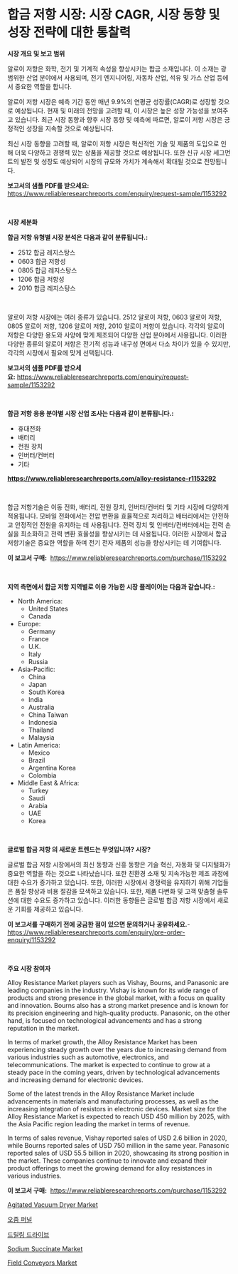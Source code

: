 <p><h1>합금 저항 시장: 시장 CAGR, 시장 동향 및 성장 전략에 대한 통찰력</h1></p><p><strong>시장 개요 및 보고 범위</strong></p>
<p><p>알로이 저항은 화학, 전기 및 기계적 속성을 향상시키는 합금 소재입니다. 이 소재는 광범위한 산업 분야에서 사용되며, 전기 엔지니어링, 자동차 산업, 석유 및 가스 산업 등에서 중요한 역할을 합니다.</p><p>알로이 저항 시장은 예측 기간 동안 매년 9.9%의 연평균 성장률(CAGR)로 성장할 것으로 예상됩니다. 현재 및 미래의 전망을 고려할 때, 이 시장은 높은 성장 가능성을 보여주고 있습니다. 최근 시장 동향과 향후 시장 동향 및 예측에 따르면, 알로이 저항 시장은 긍정적인 성장을 지속할 것으로 예상됩니다.</p><p>최신 시장 동향을 고려할 때, 알로이 저항 시장은 혁신적인 기술 및 제품의 도입으로 인해 더욱 다양하고 경쟁력 있는 상품을 제공할 것으로 예상됩니다. 또한 신규 시장 세그먼트의 발전 및 성장도 예상되어 시장의 규모와 가치가 계속해서 확대될 것으로 전망됩니다.</p></p>
<p><strong>보고서의 샘플 PDF를 받으세요:</strong> <a href="https://www.reliableresearchreports.com/enquiry/request-sample/1153292">https://www.reliableresearchreports.com/enquiry/request-sample/1153292</a></p>
<p>&nbsp;</p>
<p><strong>시장 세분화</strong></p>
<p><strong>합금 저항 유형별 시장 분석은 다음과 같이 분류됩니다.:</strong></p>
<p><ul><li>2512 합금 레지스탕스</li><li>0603 합금 저항성</li><li>0805 합금 레지스탕스</li><li>1206 합금 저항성</li><li>2010 합금 레지스탕스</li></ul></p>
<p>&nbsp;</p>
<p><p>알로이 저항 시장에는 여러 종류가 있습니다. 2512 알로이 저항, 0603 알로이 저항, 0805 알로이 저항, 1206 알로이 저항, 2010 알로이 저항이 있습니다. 각각의 알로이 저항은 다양한 용도와 사양에 맞게 제조되어 다양한 산업 분야에서 사용됩니다. 이러한 다양한 종류의 알로이 저항은 전기적 성능과 내구성 면에서 다소 차이가 있을 수 있지만, 각각의 시장에서 필요에 맞게 선택됩니다.</p></p>
<p><strong>보고서의 샘플 PDF를 받으세요:</strong>&nbsp;<a href="https://www.reliableresearchreports.com/enquiry/request-sample/1153292">https://www.reliableresearchreports.com/enquiry/request-sample/1153292</a></p>
<p>&nbsp;</p>
<p><strong> 합금 저항 응용 분야별 시장 산업 조사는 다음과 같이 분류됩니다.:</strong></p>
<p><ul><li>휴대전화</li><li>배터리</li><li>전원 장치</li><li>인버터/컨버터</li><li>기타</li></ul></p>
<p><strong><a href="https://www.reliableresearchreports.com/alloy-resistance-r1153292">https://www.reliableresearchreports.com/alloy-resistance-r1153292</a></strong></p>
<p>&nbsp;</p>
<p><p>합금 저항기술은 이동 전화, 배터리, 전원 장치, 인버터/컨버터 및 기타 시장에 다양하게 적용됩니다. 모바일 전화에서는 전압 변환을 효율적으로 처리하고 배터리에서는 안전하고 안정적인 전원을 유지하는 데 사용됩니다. 전력 장치 및 인버터/컨버터에서는 전력 손실을 최소화하고 전력 변환 효율성을 향상시키는 데 사용됩니다. 이러한 시장에서 합금 저항기술은 중요한 역할을 하며 전기 전자 제품의 성능을 향상시키는 데 기여합니다.</p></p>
<p><strong>이 보고서 구매:</strong>&nbsp; <a href="https://www.reliableresearchreports.com/purchase/1153292">https://www.reliableresearchreports.com/purchase/1153292</a></p>
<p>&nbsp;</p>
<p><strong>지역 측면에서 합금 저항 지역별로 이용 가능한 시장 플레이어는 다음과 같습니다.:</strong></p>
<p><ul>
    <li>
        North America:
        <ul>
            <li>United States</li>
            <li>Canada</li>
        </ul>
    </li>
    <li>
        Europe:
        <ul>
            <li>Germany</li>
            <li>France</li>
            <li>U.K.</li>
            <li>Italy</li>
            <li>Russia</li>
        </ul>
    </li>
    <li>
        Asia-Pacific:
        <ul>
            <li>China</li>
            <li>Japan</li>
            <li>South Korea</li>
            <li>India</li>
            <li>Australia</li>
            <li>China Taiwan</li>
            <li>Indonesia</li>
            <li>Thailand</li>
            <li>Malaysia</li>
        </ul>
    </li>
    <li>
        Latin America:
        <ul>
            <li>Mexico</li>
            <li>Brazil</li>
            <li>Argentina Korea</li>
            <li>Colombia</li>
        </ul>
    </li>
    <li>
        Middle East & Africa:
        <ul>
            <li>Turkey</li>
            <li>Saudi</li>
            <li>Arabia</li>
            <li>UAE</li>
            <li>Korea</li>
        </ul>
    </li>
    </ul></p>
<p>&nbsp;</p>
<p><strong>글로벌 합금 저항 의 새로운 트렌드는 무엇입니까? 시장?</strong></p>
<p><p>글로벌 합금 저항 시장에서의 최신 동향과 신흥 동향은 기술 혁신, 자동화 및 디지털화가 중요한 역할을 하는 것으로 나타났습니다. 또한 친환경 소재 및 지속가능한 제조 과정에 대한 수요가 증가하고 있습니다. 또한, 이러한 시장에서 경쟁력을 유지하기 위해 기업들은 품질 향상과 비용 절감을 모색하고 있습니다. 또한, 제품 다변화 및 고객 맞춤형 솔루션에 대한 수요도 증가하고 있습니다. 이러한 동향들은 글로벌 합금 저항 시장에서 새로운 기회를 제공하고 있습니다.</p></p>
<p><strong>이 보고서를 구매하기 전에 궁금한 점이 있으면 문의하거나 공유하세요.</strong>- <a href="https://www.reliableresearchreports.com/enquiry/pre-order-enquiry/1153292">https://www.reliableresearchreports.com/enquiry/pre-order-enquiry/1153292</a></p>
<p>&nbsp;</p>
<p><strong>주요 시장 참여자</strong></p>
<p><p>Alloy Resistance Market players such as Vishay, Bourns, and Panasonic are leading companies in the industry. Vishay is known for its wide range of products and strong presence in the global market, with a focus on quality and innovation. Bourns also has a strong market presence and is known for its precision engineering and high-quality products. Panasonic, on the other hand, is focused on technological advancements and has a strong reputation in the market.</p><p>In terms of market growth, the Alloy Resistance Market has been experiencing steady growth over the years due to increasing demand from various industries such as automotive, electronics, and telecommunications. The market is expected to continue to grow at a steady pace in the coming years, driven by technological advancements and increasing demand for electronic devices.</p><p>Some of the latest trends in the Alloy Resistance Market include advancements in materials and manufacturing processes, as well as the increasing integration of resistors in electronic devices. Market size for the Alloy Resistance Market is expected to reach USD 450 million by 2025, with the Asia Pacific region leading the market in terms of revenue.</p><p>In terms of sales revenue, Vishay reported sales of USD 2.6 billion in 2020, while Bourns reported sales of USD 750 million in the same year. Panasonic reported sales of USD 55.5 billion in 2020, showcasing its strong position in the market. These companies continue to innovate and expand their product offerings to meet the growing demand for alloy resistances in various industries.</p></p>
<p><strong>이 보고서 구매:</strong>&nbsp;&nbsp;<a href="https://www.reliableresearchreports.com/purchase/1153292">https://www.reliableresearchreports.com/purchase/1153292</a></p>
<p><p><a href="https://view.publitas.com/reportprime-1/agitated-vacuum-dryer-market-research-report-its-history-and-forecast-2024-to-2031/">Agitated Vacuum Dryer Market</a></p><p><a href="https://github.com/Hubertstyenger6685/Market-Research-Report-List-1/blob/main/639926725374.md">오줌 퍼널</a></p><p><a href="https://github.com/hxzi07639916/Market-Research-Report-List-1/blob/main/138128325373.md">드릴링 드라이브</a></p><p><a href="https://issuu.com/reportprime-2/docs/sodium-succinate-market-size-2030.pptx">Sodium Succinate Market</a></p><p><a href="https://github.com/Paul14Anderson63/Market-Research-Report-List-3/blob/main/field-conveyors-market.md">Field Conveyors Market</a></p></p>